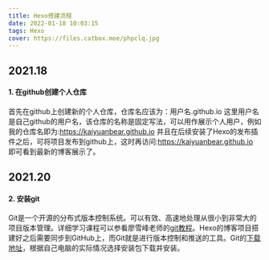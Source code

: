 ```yaml
---
title: Hexo搭建流程
date: 2022-01-18 10:03:15
tags: Hexo
cover: https://files.catbox.moe/phpclq.jpg
---
```


## 2021.18
#### 1. 在github创建个人仓库
首先在github上创建新的个人仓库，仓库名应该为：用户名.github.io 这里用户名是自己github的用户名，该仓库的名称是固定写法，可以用作展示个人用户，例如我的仓库名即为:<https://kaiyuanbear.github.io> 并且在后续安装了Hexo的发布插件之后，可将项目发布到github上，这时再访问:<https://kaiyuanbear.github.io> 即可看到最新的博客展示了。

## 2021.20
#### 2. 安装git
Git是一个开源的分布式版本控制系统。可以有效、高速地处理从很小到非常大的项目版本管理。详细学习课程可以参看廖雪峰老师的[git教程](https://www.liaoxuefeng.com/wiki/896043488029600)。Hexo的博客项目搭建好之后需要同步到GitHub上，而Git就是进行版本控制和推送的工具。Git的[下载地址](https://git-scm.com/downloads)，根据自己电脑的实际情况选择安装包下载并安装。